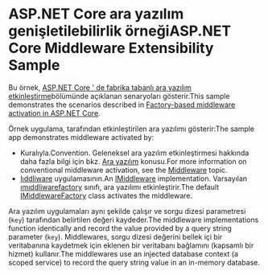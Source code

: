 # <a name="aspnet-core-middleware-extensibility-sample"></a><span data-ttu-id="66fca-101">ASP.NET Core ara yazılım genişletilebilirlik örneği</span><span class="sxs-lookup"><span data-stu-id="66fca-101">ASP.NET Core Middleware Extensibility Sample</span></span>

<span data-ttu-id="66fca-102">Bu örnek, [ASP.NET Core ' de fabrika tabanlı ara yazılım etkinleştirme](https://docs.microsoft.com/aspnet/core/fundamentals/middleware/middleware-extensibility)bölümünde açıklanan senaryoları gösterir.</span><span class="sxs-lookup"><span data-stu-id="66fca-102">This sample demonstrates the scenarios described in [Factory-based middleware activation in ASP.NET Core](https://docs.microsoft.com/aspnet/core/fundamentals/middleware/middleware-extensibility).</span></span>

<span data-ttu-id="66fca-103">Örnek uygulama, tarafından etkinleştirilen ara yazılımı gösterir:</span><span class="sxs-lookup"><span data-stu-id="66fca-103">The sample app demonstrates middleware activated by:</span></span>

* <span data-ttu-id="66fca-104">Kuralıyla.</span><span class="sxs-lookup"><span data-stu-id="66fca-104">Convention.</span></span> <span data-ttu-id="66fca-105">Geleneksel ara yazılım etkinleştirmesi hakkında daha fazla bilgi için bkz. [Ara yazılım](https://docs.microsoft.com/aspnet/core/fundamentals/middleware/) konusu.</span><span class="sxs-lookup"><span data-stu-id="66fca-105">For more information on conventional middleware activation, see the [Middleware](https://docs.microsoft.com/aspnet/core/fundamentals/middleware/) topic.</span></span>
* <span data-ttu-id="66fca-106">[Iıddliware](https://docs.microsoft.com/dotnet/api/microsoft.aspnetcore.http.imiddleware) uygulamasının.</span><span class="sxs-lookup"><span data-stu-id="66fca-106">An [IMiddleware](https://docs.microsoft.com/dotnet/api/microsoft.aspnetcore.http.imiddleware) implementation.</span></span> <span data-ttu-id="66fca-107">Varsayılan [ımıddliwarefactory](https://docs.microsoft.com/dotnet/api/microsoft.aspnetcore.http.imiddlewarefactory) sınıfı, ara yazılımı etkinleştirir.</span><span class="sxs-lookup"><span data-stu-id="66fca-107">The default [IMiddlewareFactory](https://docs.microsoft.com/dotnet/api/microsoft.aspnetcore.http.imiddlewarefactory) class activates the middleware.</span></span>

<span data-ttu-id="66fca-108">Ara yazılım uygulamaları aynı şekilde çalışır ve sorgu dizesi parametresi (`key`) tarafından belirtilen değeri kaydeder.</span><span class="sxs-lookup"><span data-stu-id="66fca-108">The middleware implementations function identically and record the value provided by a query string parameter (`key`).</span></span> <span data-ttu-id="66fca-109">Middlewares, sorgu dizesi değerini bellek içi bir veritabanına kaydetmek için eklenen bir veritabanı bağlamını (kapsamlı bir hizmet) kullanır.</span><span class="sxs-lookup"><span data-stu-id="66fca-109">The middlewares use an injected database context (a scoped service) to record the query string value in an in-memory database.</span></span>
